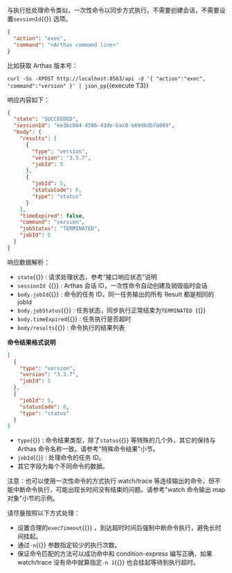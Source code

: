 与执行批处理命令类似，一次性命令以同步方式执行。不需要创建会话，不需要设置`sessionId`{{}} 选项。

```json
{
  "action": "exec",
  "command": "<Arthas command line>"
}
```

比如获取 Arthas 版本号：

`curl -Ss -XPOST http://localhost:8563/api -d '{ "action":"exec", "command":"version" }' | json_pp`{{execute T3}}

响应内容如下：

```json
{
  "state": "SUCCEEDED",
  "sessionId": "ee3bc004-4586-43de-bac0-b69d6db7a869",
  "body": {
    "results": [
      {
        "type": "version",
        "version": "3.3.7",
        "jobId": 5
      },
      {
        "jobId": 5,
        "statusCode": 0,
        "type": "status"
      }
    ],
    "timeExpired": false,
    "command": "version",
    "jobStatus": "TERMINATED",
    "jobId": 5
  }
}
```

响应数据解析：

- `state`{{}} : 请求处理状态，参考“接口响应状态”说明
- `sessionId `{{}} : Arthas 会话 ID，一次性命令自动创建及销毁临时会话
- `body.jobId`{{}} : 命令的任务 ID，同一任务输出的所有 Result 都是相同的 jobId
- `body.jobStatus`{{}} : 任务状态，同步执行正常结束为`TERMINATED `{{}}
- `body.timeExpired`{{}} : 任务执行是否超时
- `body/results`{{}} : 命令执行的结果列表

**命令结果格式说明**

```json
[
  {
    "type": "version",
    "version": "3.3.7",
    "jobId": 5
  },
  {
    "jobId": 5,
    "statusCode": 0,
    "type": "status"
  }
]
```

- `type`{{}} : 命令结果类型，除了`status`{{}} 等特殊的几个外，其它的保持与 Arthas 命令名称一致。请参考"特殊命令结果"小节。
- `jobId`{{}} : 处理命令的任务 ID。
- 其它字段为每个不同命令的数据。

注意：也可以使用一次性命令的方式执行 watch/trace 等连续输出的命令，但不能中断命令执行，可能出现长时间没有结束的问题。请参考"watch 命令输出 map 对象"小节的示例。

请尽量按照以下方式处理：

- 设置合理的`execTimeout`{{}} ，到达超时时间后强制中断命令执行，避免长时间挂起。
- 通过`-n`{{}} 参数指定较少的执行次数。
- 保证命令匹配的方法可以成功命中和 condition-express 编写正确，如果 watch/trace 没有命中就算指定`-n 1`{{}} 也会挂起等待到执行超时。
